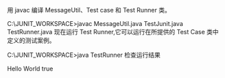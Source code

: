 用 javac 编译 MessageUtil、Test case 和 Test Runner 类。

C:\JUNIT_WORKSPACE>javac MessageUtil.java TestJunit.java TestRunner.java
现在运行 Test Runner,它可以运行在所提供的 Test Case 类中定义的测试案例。

C:\JUNIT_WORKSPACE>java TestRunner
检查运行结果

Hello World
true


